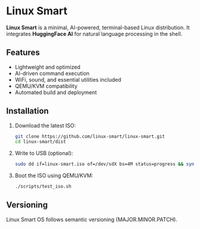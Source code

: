 # Linux Smart

**Linux Smart** is a minimal, AI-powered, terminal-based Linux distribution. It integrates **HuggingFace AI** for natural language processing in the shell.

## Features
- Lightweight and optimized
- AI-driven command execution
- WiFi, sound, and essential utilities included
- QEMU/KVM compatibility
- Automated build and deployment

## Installation
1. Download the latest ISO:
   ```bash
   git clone https://github.com/linux-smart/linux-smart.git
   cd linux-smart/dist

2. Write to USB (optional):
   ```bash
   sudo dd if=linux-smart.iso of=/dev/sdX bs=4M status=progress && sync

3. Boot the ISO using QEMU/KVM:
   ```bash
   ./scripts/test_iso.sh

## Versioning
Linux Smart OS follows semantic versioning (MAJOR.MINOR.PATCH).
